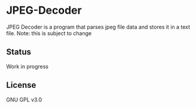 # JPEG-Decoder

JPEG Decoder is a program that parses jpeg file data and stores it in a text file. Note: this is subject to change

## Status

Work in progress 

## License
GNU GPL v3.0
